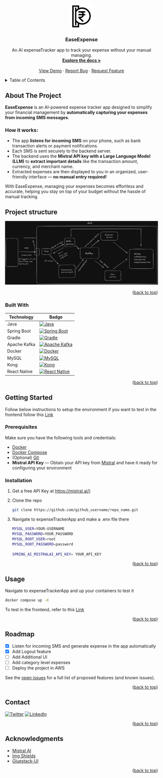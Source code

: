 <!-- Improved compatibility of back to top link: See: https://github.com/othneildrew/Best-README-Template/pull/73 -->
<a id="readme-top"></a>
<!--
*** Thanks for checking out the Best-README-Template. If you have a suggestion
*** that would make this better, please fork the repo and create a pull request
*** or simply open an issue with the tag "enhancement".
*** Don't forget to give the project a star!
*** Thanks again! Now go create something AMAZING! :D
-->



<!-- PROJECT SHIELDS -->
<!--
*** I'm using markdown "reference style" links for readability.
*** Reference links are enclosed in brackets [ ] instead of parentheses ( ).
*** See the bottom of this document for the declaration of the reference variables
*** for contributors-url, forks-url, etc. This is an optional, concise syntax you may use.
*** https://www.markdownguide.org/basic-syntax/#reference-style-links
-->

<!-- PROJECT LOGO -->
<br />
<div align="center">
  <a href="https://github.com/saspal02/expense-tracker-app">
    <img src="images/logo.jpg" alt="Logo" width="80" height="80">
  </a>

<h3 align="center">EaseExpense</h3>

  <p align="center">
    An AI expenseTracker app to track your expense without your manual managing.
    <br />
    <a href="https://github.com/saspal02/expense-tracker-app"><strong>Explore the docs »</strong></a>
    <br />
    <br />
    <a href="https://github.com/user-attachments/assets/6f8f0e0e-6300-4014-87ab-8b6a29061d65">View Demo</a>
    &middot;
    <a href="https://github.com/saspal02/expense-tracker-app/issues/new?labels=bug&template=bug-report---.md">Report Bug</a>
    &middot;
    <a href="https://github.com/saspal02/expense-tracker-app/issues/new?labels=enhancement&template=feature-request---.md">Request Feature</a>
  </p>
</div>



<!-- TABLE OF CONTENTS -->
<details>
  <summary>Table of Contents</summary>
  <ol>
    <li>
      <a href="#about-the-project">About The Project</a>
      <ul>
        <li><a href="#built-with">Built With</a></li>
      </ul>
    </li>
    <li>
      <a href="#getting-started">Getting Started</a>
      <ul>
        <li><a href="#prerequisites">Prerequisites</a></li>
        <li><a href="#installation">Installation</a></li>
      </ul>
    </li>
    <li><a href="#usage">Usage</a></li>
    <li><a href="#roadmap">Roadmap</a></li>
    <li><a href="#contact">Contact</a></li>
    <li><a href="#acknowledgments">Acknowledgments</a></li>
  </ol>
</details>



<!-- ABOUT THE PROJECT -->
## About The Project

**EaseExpense** is an AI-powered expense tracker app designed to simplify your financial management by **automatically capturing your expenses from incoming SMS messages**.

### How it works:
- The app **listens for incoming SMS** on your phone, such as bank transaction alerts or payment notifications.
- Each SMS is sent securely to the backend server.
- The backend uses the **Mistral API key with a Large Language Model (LLM)** to **extract important details** like the transaction amount, currency, and merchant name.
- Extracted expenses are then displayed to you in an organized, user-friendly interface — **no manual entry required!**

With EaseExpense, managing your expenses becomes effortless and accurate, helping you stay on top of your budget without the hassle of manual tracking.

## Project structure
![Project Structure](./images/expensetrackerapp.png)


<p align="right">(<a href="#readme-top">back to top</a>)</p>

### Built With

| Technology      | Badge                                                                                                   |
|-----------------|---------------------------------------------------------------------------------------------------------|
| Java            | [![Java](https://img.shields.io/badge/Java-ED8B00?style=for-the-badge&logo=openjdk&logoColor=white)](https://www.java.com/) |
| Spring Boot     | [![Spring Boot](https://img.shields.io/badge/Spring_Boot-6DB33F?style=for-the-badge&logo=springboot&logoColor=white)](https://spring.io/projects/spring-boot) |
| Gradle          | [![Gradle](https://img.shields.io/badge/Gradle-02303A?style=for-the-badge&logo=gradle&logoColor=white)](https://gradle.org/) |
| Apache Kafka    | [![Apache Kafka](https://img.shields.io/badge/Apache_Kafka-231F20?style=for-the-badge&logo=apachekafka&logoColor=white)](https://kafka.apache.org/) |
| Docker          | [![Docker](https://img.shields.io/badge/Docker-2496ED?style=for-the-badge&logo=docker&logoColor=white)](https://www.docker.com/) |
| MySQL           | [![MySQL](https://img.shields.io/badge/MySQL-4479A1?style=for-the-badge&logo=mysql&logoColor=white)](https://www.mysql.com/) |
| Kong            | [![Kong](https://img.shields.io/badge/Kong-ED1C24?style=for-the-badge&logo=kong&logoColor=white)](https://konghq.com/) |
| React Native    | [![React Native](https://img.shields.io/badge/React_Native-20232A?style=for-the-badge&logo=react&logoColor=61DAFB)](https://reactnative.dev/) |

<p align="right">(<a href="#readme-top">back to top</a>)</p>

<!-- GETTING STARTED -->
## Getting Started

Follow below instructions to setup the environment if you want to test in the frontend follow this [Link](https://github.com/saspal02/expense-tracker-rn)

### Prerequisites

Make sure you have the following tools and credentials:

- [Docker](https://www.docker.com/get-started)
- [Docker Compose](https://docs.docker.com/compose/install/)
- (Optional) [Git](https://git-scm.com/downloads)
- **Mistral API Key** — Obtain your API key from [Mistral](https://mistral.ai/) and have it ready for configuring your environment


### Installation

1. Get a free API Key at [https://mistral.ai/)](https://mistral.ai/)


2. Clone the repo
   ```sh
   git clone https://github.com/github_username/repo_name.git
   ```
3. Navigate to expenseTrackerApp and make a .env file there
   ```sh
   MYSQL_USER=YOUR-USERNAME
   MYSQL_PASSWORD=YOUR_PASSWORD
   MYSQL_ROOT_USER=root
   MYSQL_ROOT_PASSWORD=password
   
   SPRING_AI_MISTRALAI_API_KEY= YOUR_API_KEY
   ```

<p align="right">(<a href="#readme-top">back to top</a>)</p>

<!-- USAGE EXAMPLES -->
## Usage

Navigate to expenseTrackerApp and up your containers to test it
   ```sh
   docker compose up -d
   ```

To test in the frontend, refer to this [Link](https://github.com/saspal02/expense-tracker-rn)

<p align="right">(<a href="#readme-top">back to top</a>)</p>



<!-- ROADMAP -->
## Roadmap

- [x] Listen for incoming SMS and generate expense in the app automatically
- [x] Add Logout feature
- [ ] Add Additional UI
- [ ] Add category level expenses
- [ ] Deploy the project in AWS

See the [open issues](https://github.com/saspal02/expense-tracker-app/issues) for a full list of proposed features (and known issues).

<p align="right">(<a href="#readme-top">back to top</a>)</p>


<!-- CONTACT -->
## Contact

[![Twitter](https://img.shields.io/badge/Twitter-1DA1F2?style=for-the-badge&logo=twitter&logoColor=white)](https://twitter.com/saspal02)
[![LinkedIn](https://img.shields.io/badge/LinkedIn-0A66C2?style=for-the-badge&logo=linkedin&logoColor=white)](https://www.linkedin.com/in/saswat-pal/)

<p align="right">(<a href="#readme-top">back to top</a>)</p>

<!-- ACKNOWLEDGMENTS -->
## Acknowledgments

* [Mistral AI](https://mistral.ai/)
* [Img Shields](https://shields.io)
* [Gluestack-UI](https://gluestack.io/)

<p align="right">(<a href="#readme-top">back to top</a>)</p>



